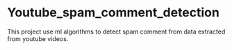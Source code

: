 # Youtube_spam_comment_detection
This project use ml algorithms to detect spam comment from data extracted from youtube videos. 
